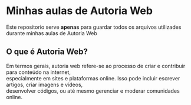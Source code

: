 <h1>Minhas aulas de Autoria Web</h1>
Este repositorio serve <strong>apenas</strong> para guardar todos os arquivos utilizades durante minhas aulas de Autoria Web

<h2>O que é Autoria Web?</h2>
Em termos gerais, autoria web refere-se ao processo de criar e contribuir para conteúdo na internet, <br>
especialmente em sites e plataformas online. Isso pode incluir escrever artigos, criar imagens e vídeos, <br>
desenvolver códigos, ou até mesmo gerenciar e moderar comunidades online.

